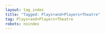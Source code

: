 ```yaml
---
layout: tag_index
title: "Tagged: Plays+and+Players+Theatre"
tag: Plays+and+Players+Theatre
robots: noindex
---
```


